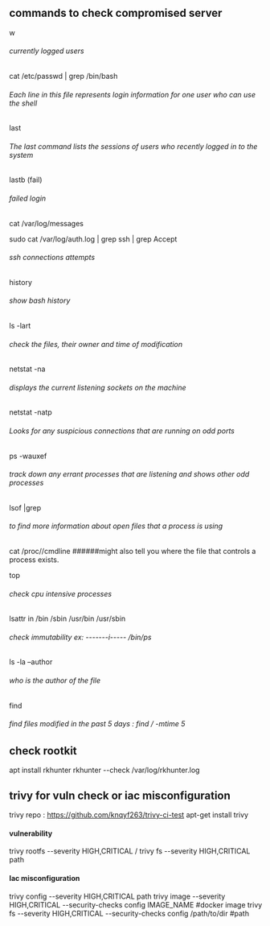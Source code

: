 ## commands to check compromised server

w
###### currently logged users

cat /etc/passwd | grep /bin/bash
###### Each line in this file represents login information for one user who can use the shell

last
###### The last command lists the sessions of users who recently logged in to the system

lastb (fail)
###### failed login

cat /var/log/messages

sudo cat /var/log/auth.log | grep ssh | grep Accept
###### ssh connections attempts 

history
###### show bash history

ls -lart
###### check the files, their owner and time of modification

netstat -na 
###### displays the current listening sockets on the machine

netstat -natp 
###### Looks for any suspicious connections that are running on odd ports

ps -wauxef
###### track down any errant processes that are listening and shows other odd processes 

lsof |grep <pid> 
###### to find more information about open files that a process is using

cat /proc/<pid>/cmdline 
######might also tell you where the file that controls a process exists.


top
###### check cpu intensive processes

lsattr in /bin /sbin /usr/bin /usr/sbin
###### check immutability ex: -------i----- /bin/ps

ls -la –author
###### who is the author of the file

find
###### find files modified in the past 5 days : find / -mtime 5

## check rootkit
apt install rkhunter
rkhunter --check
/var/log/rkhunter.log
## trivy for vuln check or iac misconfiguration
trivy repo : https://github.com/knqyf263/trivy-ci-test
apt-get install trivy

#### vulnerability
trivy rootfs --severity HIGH,CRITICAL /
trivy fs --severity HIGH,CRITICAL path

#### Iac misconfiguration 
trivy config --severity HIGH,CRITICAL path
trivy image --severity HIGH,CRITICAL --security-checks config IMAGE_NAME #docker image
trivy fs --severity HIGH,CRITICAL --security-checks config /path/to/dir #path